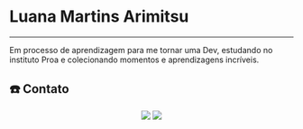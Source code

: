 <h1> Luana Martins Arimitsu</h1>
<hr>
<p>Em processo de aprendizagem para me tornar uma Dev, estudando no instituto Proa e colecionando momentos e aprendizagens incríveis.</p>

<h2>☎️ Contato </h2>
  <p align="center">
    <a href="https://www.linkedin.com/in/luana-martins-arimitsu-676874242/"><img src="https://skillicons.dev/icons?i=linkedin"></a>
    <a href="https://www.instagram.com/luaarimitsu/"><img src="https://skillicons.dev/icons?i=instagram"></a>
  </p>
